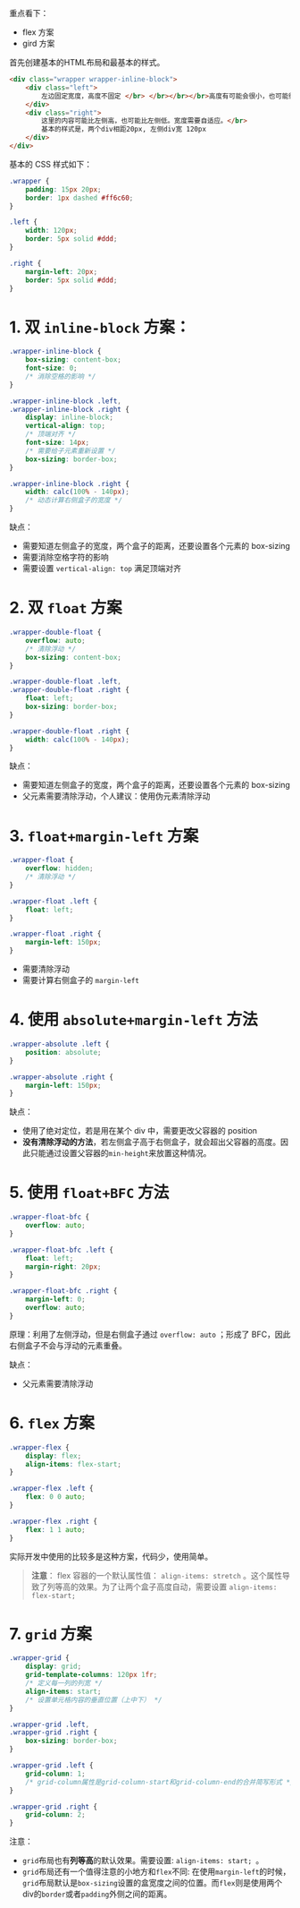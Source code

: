重点看下：

* flex 方案
* gird 方案

首先创建基本的HTML布局和最基本的样式。

``` html
<div class="wrapper wrapper-inline-block">
    <div class="left">
        左边固定宽度，高度不固定 </br> </br></br></br>高度有可能会很小，也可能很大。
    </div>
    <div class="right">
        这里的内容可能比左侧高，也可能比左侧低。宽度需要自适应。</br>
        基本的样式是，两个div相距20px, 左侧div宽 120px
    </div>
</div>
```

基本的 CSS 样式如下：

``` css
.wrapper {
    padding: 15px 20px;
    border: 1px dashed #ff6c60;
}

.left {
    width: 120px;
    border: 5px solid #ddd;
}

.right {
    margin-left: 20px;
    border: 5px solid #ddd;
}
```

# 1. 双 `inline-block` 方案：

``` css
.wrapper-inline-block {
    box-sizing: content-box;
    font-size: 0;
    /* 消除空格的影响 */
}

.wrapper-inline-block .left,
.wrapper-inline-block .right {
    display: inline-block;
    vertical-align: top;
    /* 顶端对齐 */
    font-size: 14px;
    /* 需要给子元素重新设置 */
    box-sizing: border-box;
}

.wrapper-inline-block .right {
    width: calc(100% - 140px);
    /* 动态计算右侧盒子的宽度 */
}
```

缺点：

* 需要知道左侧盒子的宽度，两个盒子的距离，还要设置各个元素的 box-sizing
* 需要消除空格字符的影响
* 需要设置 `vertical-align: top` 满足顶端对齐

# 2. 双 `float` 方案

``` css
.wrapper-double-float {
    overflow: auto;
    /* 清除浮动 */
    box-sizing: content-box;
}

.wrapper-double-float .left,
.wrapper-double-float .right {
    float: left;
    box-sizing: border-box;
}

.wrapper-double-float .right {
    width: calc(100% - 140px);
}
```

缺点：

* 需要知道左侧盒子的宽度，两个盒子的距离，还要设置各个元素的 box-sizing
* 父元素需要清除浮动，个人建议：使用伪元素清除浮动

# 3. `float+margin-left` 方案

``` css
.wrapper-float {
    overflow: hidden;
    /* 清除浮动 */
}

.wrapper-float .left {
    float: left;
}

.wrapper-float .right {
    margin-left: 150px;
}
```

* 需要清除浮动
* 需要计算右侧盒子的 `margin-left`

# 4. 使用 `absolute+margin-left` 方法

``` css
.wrapper-absolute .left {
    position: absolute;
}

.wrapper-absolute .right {
    margin-left: 150px;
}
```

缺点：

* 使用了绝对定位，若是用在某个 div 中，需要更改父容器的 position
* **没有清除浮动的方法**，若左侧盒子高于右侧盒子，就会超出父容器的高度。因此只能通过设置父容器的`min-height`来放置这种情况。

# 5. 使用 `float+BFC` 方法

``` css
.wrapper-float-bfc {
    overflow: auto;
}

.wrapper-float-bfc .left {
    float: left;
    margin-right: 20px;
}

.wrapper-float-bfc .right {
    margin-left: 0;
    overflow: auto;
}
```

原理：利用了左侧浮动，但是右侧盒子通过 `overflow: auto` ；形成了 BFC，因此右侧盒子不会与浮动的元素重叠。

缺点：

* 父元素需要清除浮动

# 6. `flex` 方案

``` css
.wrapper-flex {
    display: flex;
    align-items: flex-start;
}

.wrapper-flex .left {
    flex: 0 0 auto;
}

.wrapper-flex .right {
    flex: 1 1 auto;
}
```

实际开发中使用的比较多是这种方案，代码少，使用简单。

> **注意**： flex 容器的一个默认属性值： `align-items: stretch` 。这个属性导致了列等高的效果。为了让两个盒子高度自动，需要设置 `align-items: flex-start; `

# 7. `grid` 方案

``` css
.wrapper-grid {
    display: grid;
    grid-template-columns: 120px 1fr;
    /* 定义每一列的列宽 */
    align-items: start;
    /* 设置单元格内容的垂直位置（上中下） */
}

.wrapper-grid .left,
.wrapper-grid .right {
    box-sizing: border-box;
}

.wrapper-grid .left {
    grid-column: 1;
    /* grid-column属性是grid-column-start和grid-column-end的合并简写形式 */
}

.wrapper-grid .right {
    grid-column: 2;
}
```

注意：

* `grid`布局也有**列等高**的默认效果。需要设置: `align-items: start; `。
* `grid`布局还有一个值得注意的小地方和`flex`不同: 在使用`margin-left`的时候，`grid`布局默认是`box-sizing`设置的盒宽度之间的位置。而`flex`则是使用两个div的`border`或者`padding`外侧之间的距离。
